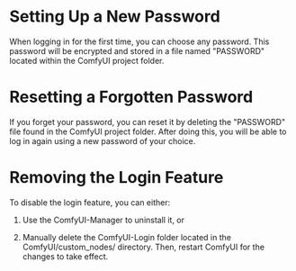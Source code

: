 # Setting Up a New Password
When logging in for the first time, you can choose any password. This password will be encrypted and stored in a file named "PASSWORD" located within the ComfyUI project folder.

# Resetting a Forgotten Password
If you forget your password, you can reset it by deleting the "PASSWORD" file found in the ComfyUI project folder. After doing this, you will be able to log in again using a new password of your choice.

# Removing the Login Feature
To disable the login feature, you can either:

1. Use the ComfyUI-Manager to uninstall it, or

2. Manually delete the ComfyUI-Login folder located in the ComfyUI/custom_nodes/ directory. Then, restart ComfyUI for the changes to take effect.